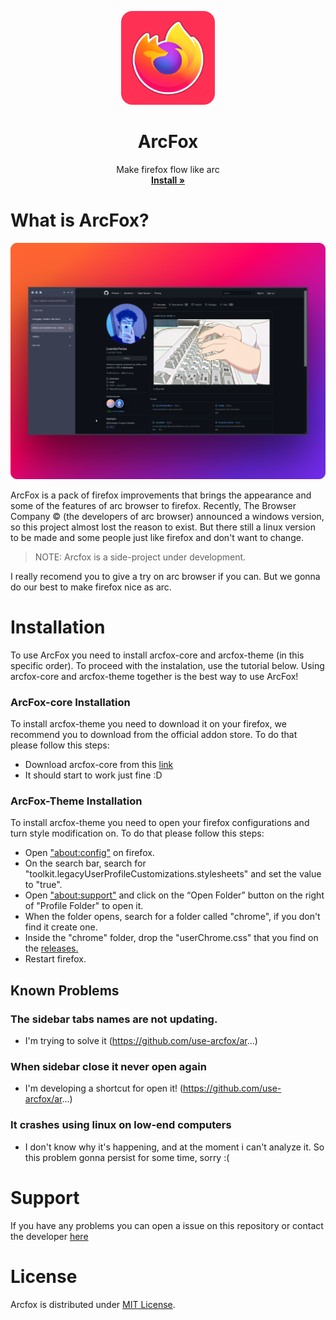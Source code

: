 <p align="center">
  <a href="#">
  </a>
  <p align="center">
   <img width="150" height="150" src="/logo.png" alt="Logo">
  </p>
  <h1 align="center"><b>ArcFox</b></h1>
  <p align="center">
  Make firefox flow like arc
    <br />
    <a href="https://github.com/use-arcfox/arcfox/releases"><strong>Install »</strong></a>
    <br />
  </p>
</p>

# What is ArcFox?
<img src="screenshot.png"/>

ArcFox is a pack of firefox improvements that brings the appearance and some of the features of arc browser to firefox. Recently, The Browser Company © (the developers of arc browser) announced a windows version, so this project almost lost the reason to exist. But there still a linux version to be made and some people just like firefox and don't want to change.

> NOTE: Arcfox is a side-project under development.

I really recomend you to give a try on arc browser if you can. But we gonna do our best to make firefox nice as arc.

# Installation
To use ArcFox you need to install arcfox-core and arcfox-theme (in this specific order). To proceed with the instalation, use the tutorial below. Using arcfox-core and arcfox-theme together is the best way to use ArcFox!

### ArcFox-core Installation
To install arcfox-theme you need to download it on your firefox, we recommend you to download from the official addon store. To do that please follow this steps:

- Download arcfox-core from this [link](https://addons.mozilla.org/en-US/firefox/addon/arcfox/)
- It should start to work just fine :D

### ArcFox-Theme Installation
To install arcfox-theme you need to open your firefox configurations and turn style modification on. To do that please follow this steps:

- Open <a href="about:config">"about:config"</a> on firefox.
- On the search bar, search for "toolkit.legacyUserProfileCustomizations.stylesheets" and set the value to "true".
- Open <a href="about:support">"about:support"</a> and click on the “Open Folder” button on the right of "Profile Folder" to open it.
- When the folder opens, search for a folder called "chrome", if you don't find it create one.
- Inside the "chrome" folder, drop the "userChrome.css" that you find on the <a href="https://github.com/use-arcfox/arcfox/releases">releases.</a>
- Restart firefox.

## Known Problems
### The sidebar tabs names are not updating.
- I'm trying to solve it (https://github.com/use-arcfox/ar...)
### When sidebar close it never open again
- I'm developing a shortcut for open it! (https://github.com/use-arcfox/ar...)
### It crashes using linux on low-end computers
- I don't know why it's happening, and at the moment i can't analyze it. So this problem gonna persist for some time, sorry :(

# Support
If you have any problems you can open a issue on this repository or contact the developer [here](https://discord.gg/VRBVsjJ7NQ)

# License
Arcfox is distributed under [MIT License](/LICENSE).
